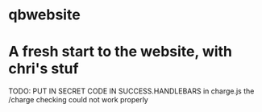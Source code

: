 # qbwebsite
# A fresh start to the website, with chri's stuf
TODO: PUT IN SECRET CODE IN SUCCESS.HANDLEBARS
in charge.js the /charge checking could not work properly
